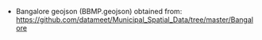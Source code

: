 - Bangalore geojson (BBMP.geojson) obtained from: https://github.com/datameet/Municipal_Spatial_Data/tree/master/Bangalore
